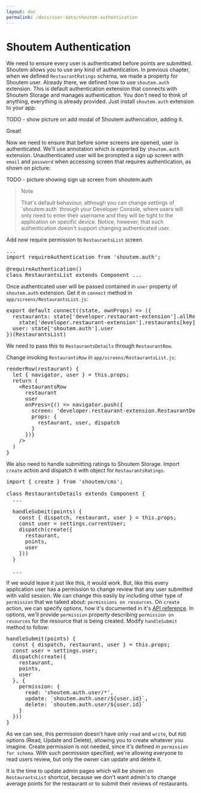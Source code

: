 ```yaml
---
layout: doc
permalink: /docs/user-data/shoutem-authentication
---
```


# Shoutem Authentication

We need to ensure every user is authenticated before points are submitted. Shoutem allows you to use any kind of authentication. In previous chapter, when we defined `RestaurantRatings` schema, we made a property for Shoutem user. Already there, we defined how to use `shoutem.auth` extension. This is default authentication extension that connects with Shoutem Storage and manages authentication. You don't need to think of anything, everything is already provided. Just install `shoutem.auth` extension to your app:

TODO - show picture on add modal of Shoutem authencation, adding it.

Great!

Now we need to ensure that before some screens are opened, user is authenticated. We'll use annotation which is exported by `shoutem.auth` extension. Unauthenticated user will be prompted a sign up screen with `email` and `password` when accessing screen that requires authentication, as shown on picture:

TODO - picture showing sign up screen from shoutem.auth

<blockquote>
  <p>Note</p>
  <footer>That's default behaviour, although you can change settings of `shoutem.auth` through your Developer Console, where users will only need to enter their username and they will be tight to the application on specific device. Notice, however, that such authentication doesn't support changing authenticated user.</footer>
</blockquote>

Add now require permission to `RestaurantsList` screen.

<pre>
...
<span class="newCode">import requireAuthentication from 'shoutem.auth';

@requireAuthentication()</span>
class RestaurantsList extends Component ...
</pre>

Once authenticated user will be passed contained in `user` property of `shoutem.auth` extension. Get it in `connect` method in `app/screens/RestaurantsList.js`:

<pre>
export default connect((state, ownProps) => ({
  restaurants: state['developer.restaurant-extension'].allRestaurants.map(key =>
<span class="newCode">    state['developer.restaurant-extension'].restaurants[key]),
  user: state['shoutem.auth'].user</span>
})(RestaurantsList)
</pre>

We need to pass this to `RestaurantsDetails` through `RestaurantRow`.

Change invoking `RestaurantsRow` in `app/screens/RestaurantsList.js`:

<pre>
renderRow(restaurant) {
  let { navigator, user } = this.props;
  return (
    &lt;RestaurantsRow
      restaurant
      user
      onPress={() => navigator.push({
        screen: 'developer.restaurant-extension.RestaurantDetails',
        props: {
          restaurant, user, dispatch
        }
      })}
    />
  )
}
</pre>

We also need to handle submitting ratings to Shoutem Storage. Import `create` action and dispatch it with object for `RestaurantsRatings`.

<pre>
<span class="newCode">import { create } from 'shoutem/cms';</span>

class RestaurantsDetails extends Component {
  ...

<span class="newCode">  handleSubmit(points) {
    const { dispatch, restaurant, user } = this.props;
    const user = settings.currentUser;
    dispatch(create({
      restaurant,
      points,
      user
    }))
  }</span>

  ...
</pre>

If we would leave it just like this, it would work. But, like this every application user has a permission to change review that any user submitted with valid session. We can change this easily by including other type of `permission` that we talked about: `permissions on resources`. On `create` action, we can specify options, how it's documented in it's [API reference](TODO). In options, we'll provide `permission` property describing `permission on resources` for the resource that is being created. Modify `handleSubmit` method to follow:

<pre>
handleSubmit(points) {
  const { dispatch, restaurant, user } = this.props;
  const user = settings.user;
<span class="newCode">  dispatch(create({
    restaurant,
    points,
    user
  }, {
    permission: {
      read: 'shoutem.auth.user/*',
      update: `shoutem.auth.user/${user.id}`,
      delete: `shoutem.auth.user/${user.id}`
    }
  }))</span>
}
</pre>

As we can see, this permission doesn't have only `read` and `write`, but `RUD` options (Read, Update and Delete), allowing you to create whatever you imagine. Create permission is not needed, since it's defined in `permission for schema`. With such permission specified, we're allowing everyone to read users review, but only the owner can update and delete it.

It is the time to update admin pages which will be shown on `RestaurantsList` shortcut, because we don't want admin's to change average points for the restaurant or to submit their reviews of restaurants.